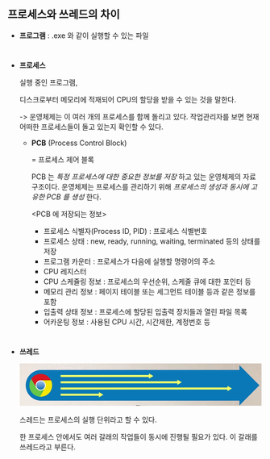 ## 프로세스와 쓰레드의 차이



* **프로그램** : .exe 와 같이 실행할 수 있는 파일

#

* **프로세스**

  실행 중인 프로그램,

  디스크로부터 메모리에 적재되어 CPU의 할당을 받을 수 있는 것을 말한다.

  -> 운영체제는 이 여러 개의 프로세스를 함께 돌리고 있다. 작업관리자를 보면 현재 어떠한 프로세스들이 돌고 있는지 확인할 수 있다.

  * **PCB** (Process Control Block)

    = 프로세스 제어 블록

    PCB 는 *특정 프로세스에 대한 중요한 정보를 저장* 하고 있는 운영체제의 자료구조이다. 운영체제는 프로세스를 관리하기 위해 *프로세스의 생성과 동시에 고유한 PCB 를 생성* 한다.
    
    <PCB 에 저장되는 정보>
    
    - 프로세스 식별자(Process ID, PID) : 프로세스 식별번호
    - 프로세스 상태 : new, ready, running, waiting, terminated 등의 상태를 저장
    - 프로그램 카운터 : 프로세스가 다음에 실행할 명령어의 주소
    - CPU 레지스터
    - CPU 스케쥴링 정보 : 프로세스의 우선순위, 스케줄 큐에 대한 포인터 등
    - 메모리 관리 정보 : 페이지 테이블 또는 세그먼트 테이블 등과 같은 정보를 포함
    - 입출력 상태 정보 : 프로세스에 할당된 입출력 장치들과 열린 파일 목록
    - 어카운팅 정보 : 사용된 CPU 시간, 시간제한, 계정번호 등

#

* **쓰레드**

  <img src="./source/쓰레드.PNG">

  스레드는 프로세스의 실행 단위라고 할 수 있다.
  
  한 프로세스 안에서도 여러 갈래의 작업들이 동시에 진행될 필요가 있다. 이 갈래를 쓰레드라고 부른다.
  
  
